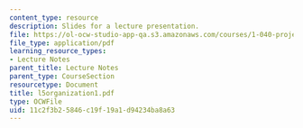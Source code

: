 ```yaml
---
content_type: resource
description: Slides for a lecture presentation.
file: https://ol-ocw-studio-app-qa.s3.amazonaws.com/courses/1-040-project-management-spring-2004/11c2f3b25846c19f19a1d94234ba8a63_l5organization1.pdf
file_type: application/pdf
learning_resource_types:
- Lecture Notes
parent_title: Lecture Notes
parent_type: CourseSection
resourcetype: Document
title: l5organization1.pdf
type: OCWFile
uid: 11c2f3b2-5846-c19f-19a1-d94234ba8a63
---
```

